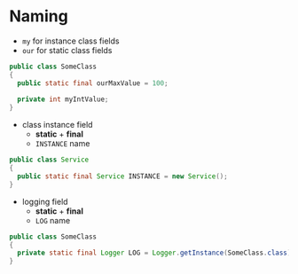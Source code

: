 # Naming
 * `my` for instance class fields
 * `our` for static class fields
  ```java
  public class SomeClass 
  {
    public static final ourMaxValue = 100;
    
    private int myIntValue;
  }
  ```
 * class instance field 
   * **static** + **final**
   * `INSTANCE` name
  ```java
  public class Service
  {
    public static final Service INSTANCE = new Service();
  }
  ```
 * logging field
   * **static** + **final**
   * `LOG` name
  ``` java
  public class SomeClass
  {
    private static final Logger LOG = Logger.getInstance(SomeClass.class);
  }
  ```
